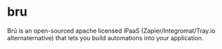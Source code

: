 # bru
Brú is an open-sourced apache licensed iPaaS (Zapier/Integromat/Tray.io alternaternative) that lets you build automations into your application. 
